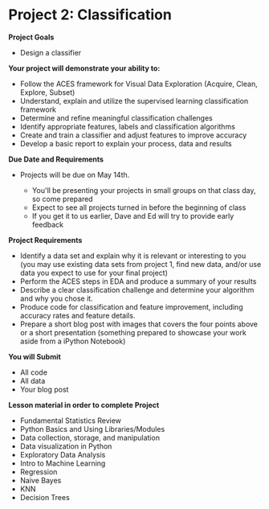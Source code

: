 # Project 2: Classification

**Project Goals**

*   Design a classifier


**Your project will demonstrate your ability to:**

* Follow the ACES framework for Visual Data Exploration (Acquire, Clean, Explore, Subset)
* Understand, explain and utilize the supervised learning classification framework
* Determine and refine meaningful classification challenges
* Identify appropriate features, labels and classification algorithms
* Create and train a classifier and adjust features to improve accuracy
* Develop a basic report to explain your process, data and results


**Due Date and Requirements**

*   Projects will be due on May 14th.

    *   You'll be presenting your projects in small groups on that class day, so come prepared
    *   Expect to see all projects turned in before the beginning of class
    *   If you get it to us earlier, Dave and Ed will try to provide early feedback

**Project Requirements**

* Identify a data set and explain why it is relevant or interesting to you (you may use existing data sets from project 1, find new data, and/or use data you expect to use for your final project)
* Perform the ACES steps in EDA and produce a summary of your results
* Describe a clear classification challenge and determine your algorithm and why you chose it.
* Produce code for classification and feature improvement, including accuracy rates and feature details.
* Prepare a short blog post with images that covers the four points above or a short presentation (something prepared to showcase your work aside from a iPython Notebook)

**You will Submit**
* All code
* All data
* Your blog post

**Lesson material in order to complete Project**

*   Fundamental Statistics Review
*   Python Basics and Using Libraries/Modules
*   Data collection, storage, and manipulation
*   Data visualization in Python
*   Exploratory Data Analysis
*   Intro to Machine Learning
*   Regression
*   Naive Bayes
*   KNN
*   Decision Trees
